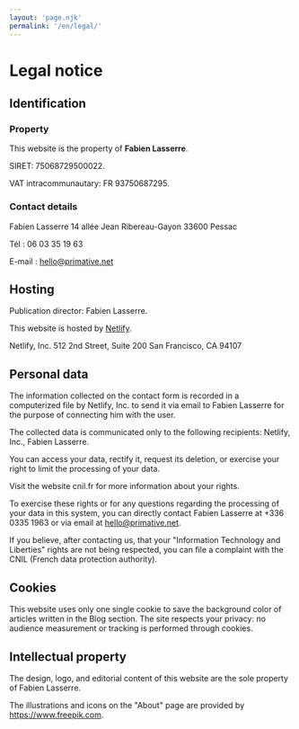 ```yaml
---
layout: 'page.njk'
permalink: '/en/legal/'
---
```

# Legal notice

<div class="white-container">

## Identification

### Property

This website is the property of **Fabien Lasserre**.

SIRET: 75068729500022.

VAT intracommunautary: FR 93750687295.

### Contact details

Fabien Lasserre
14 allée Jean Ribereau-Gayon
33600 Pessac

Tél : 06 03 35 19 63

E-mail : hello@primative.net

</div>

<div class="white-container">

## Hosting

Publication director: Fabien Lasserre.

This website is hosted by [Netlify](https://www.netlify.com).

Netlify, Inc.
512 2nd Street, Suite 200
San Francisco, CA 94107

</div>

<div class="white-container">

## Personal data

The information collected on the contact form is recorded in a computerized file by Netlify, Inc. to send it via email to Fabien Lasserre for the purpose of connecting him with the user.

The collected data is communicated only to the following recipients: Netlify, Inc., Fabien Lasserre.

You can access your data, rectify it, request its deletion, or exercise your right to limit the processing of your data.

Visit the website cnil.fr for more information about your rights.

To exercise these rights or for any questions regarding the processing of your data in this system, you can directly contact Fabien Lasserre at +336 0335 1963 or via email at hello@primative.net.

If you believe, after contacting us, that your "Information Technology and Liberties" rights are not being respected, you can file a complaint with the CNIL (French data protection authority).

</div>

<div class="white-container">

## Cookies

This website uses only one single cookie to save the background color of articles written in the Blog section. The site respects your privacy: no audience measurement or tracking is performed through cookies.

</div>

<div class="white-container">

## Intellectual property

The design, logo, and editorial content of this website are the sole property of Fabien Lasserre.

The illustrations and icons on the "About" page are provided by https://www.freepik.com.

</div>
